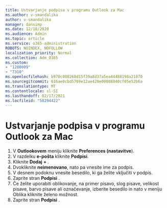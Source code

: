 ```yaml
---
title: Ustvarjanje podpisa v programu Outlook za Mac
ms.author: v-smandalika
author: v-smandalika
manager: dansimp
ms.date: 12/18/2020
ms.audience: Admin
ms.topic: article
ms.service: o365-administration
ROBOTS: NOINDEX, NOFOLLOW
localization_priority: Normal
ms.collection: Adm_O365
ms.custom:
- "1200009"
- "7310"
ms.openlocfilehash: b970c008268d15f39a8d37a5ea44488198a21070
ms.sourcegitcommit: 616ae0cbd5769e12ae428e00088840cf05e52b6a
ms.translationtype: MT
ms.contentlocale: sl-SI
ms.lasthandoff: 02/17/2021
ms.locfileid: "50294422"
---
```

# <a name="create-a-signature-in-outlook-for-mac"></a>Ustvarjanje podpisa v programu Outlook za Mac

1.  V **Outlookovem** meniju kliknite **Preferences (nastavitve**).
2.  V razdelku **e-pošta** kliknite **Podpisi**.
3.  Kliknite **Dodaj** **+** .
4.  Dvokliknite **neimenovano**, nato pa vnesite ime za podpis.
5.  V desnem podoknu vnesite besedilo, ki ga želite vključiti v podpis.
6.  Zaprite stran **Podpisi** .
7.  Če želite uporabiti oblikovanje, na primer pisavo, slog pisave, velikost pisave, barvo pisave ali označevanje, izberite besedilo in nato v meniju Oblika kliknite želeno možnost.
8.  Zaprite stran **Podpisi** .
